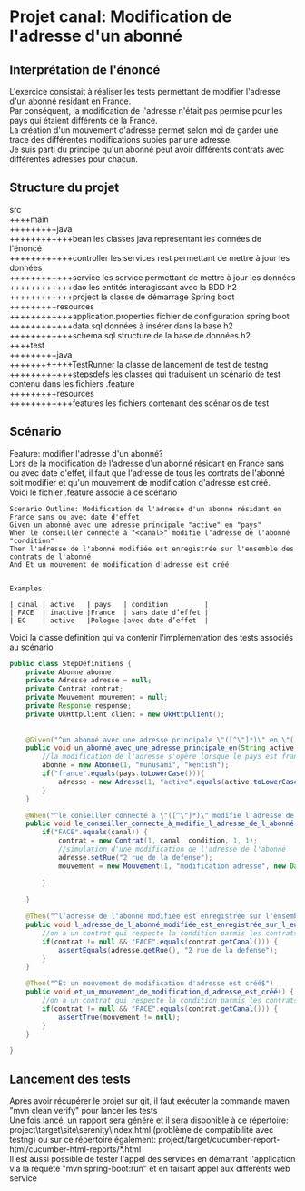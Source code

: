 # Projet canal: Modification de l'adresse d'un abonné
 
## Interprétation de l'énoncé
L'exercice consistait à réaliser les tests permettant de modifier l'adresse d'un abonné résidant en France.  
Par conséquent, la modification de l'adresse n'était pas permise pour les pays qui étaient différents de la France.  
La création d'un mouvement d'adresse permet selon moi de garder une trace des différentes modifications subies par une adresse.  
Je suis parti du principe qu'un abonné peut avoir différents contrats avec différentes adresses pour chacun.    

## Structure du projet
src  
++++main  
+++++++++java  
++++++++++++bean       les classes java représentant les données de l'énoncé  
++++++++++++controller les services rest permettant de mettre à jour les données  
++++++++++++service    les service permettant de mettre à jour les données  
++++++++++++dao        les entités interagissant avec la BDD h2  
++++++++++++project    la classe de démarrage Spring boot  
+++++++++resources  
++++++++++++application.properties  fichier de configuration spring boot  
++++++++++++data.sql                données à insérer dans la base h2  
++++++++++++schema.sql              structure de la base de données h2  
++++test  
+++++++++java  
++++++++++++TestRunner     la classe de lancement de test de testng  
++++++++++++stepsdefs      les classes qui traduisent un scénario de test contenu dans les fichiers .feature  
+++++++++resources  
++++++++++++features       les fichiers contenant des scénarios de test  
			
## Scénario

Feature: modifier l'adresse d'un abonné?  
Lors de la modification de l'adresse d'un abonné résidant en France sans ou avec date d'effet, il faut que l'adresse de tous les contrats de l'abonné soit modifier et qu'un mouvement de modification d'adresse est créé.  
Voici le fichier .feature associé à ce scénario  

```Gherkin
Scenario Outline: Modification de l'adresse d'un abonné résidant en France sans ou avec date d'effet  
Given un abonné avec une adresse principale "active" en "pays"  
When le conseiller connecté à "<canal>" modifie l'adresse de l'abonné "condition"  
Then l'adresse de l'abonné modifiée est enregistrée sur l'ensemble des contrats de l'abonné  
And Et un mouvement de modification d'adresse est créé  
	

Examples:  

| canal | active   | pays   | condition         |  
| FACE  | inactive |France  | sans date d’effet |  
| EC    | active   |Pologne |avec date d’effet 	|  
```

Voici la classe definition qui va contenir l'implémentation des tests associés au scénario  

```java
public class StepDefinitions {  
	private Abonne abonne;  
	private Adresse adresse = null;  
	private Contrat contrat;  
	private Mouvement mouvement = null;  
	private Response response;  
	private OkHttpClient client = new OkHttpClient();  
	
	
	@Given("^un abonné avec une adresse principale \"([^\"]*)\" en \"([^\"]*)\"$")  
	public void un_abonné_avec_une_adresse_principale_en(String active, String pays) {  
		//la modification de l'adresse s'opère lorsque le pays est france  
		abonne = new Abonne(1, "munusami", "kentish");  
		if("france".equals(pays.toLowerCase())){  
			adresse = new Adresse(1, "active".equals(active.toLowerCase())?true:false, pays, "", "", "", 1);  
		}  
	}  

	@When("^le conseiller connecté à \"([^\"]*)\" modifie l'adresse de l'abonné \"([^\"]*)\"$")  
	public void le_conseiller_connecté_à_modifie_l_adresse_de_l_abonné(String canal, String condition) {  
		if("FACE".equals(canal)) {  
			contrat = new Contrat(1, canal, condition, 1, 1);  
			//simulation d'une modification de l'adresse de l'abonné  
			adresse.setRue("2 rue de la defense");  
			mouvement = new Mouvement(1, "modification adresse", new Date(), 1);  
			
		}  
	    
	}  

	@Then("^l'adresse de l'abonné modifiée est enregistrée sur l'ensemble des contrats de l'abonné$")  
	public void l_adresse_de_l_abonné_modifiée_est_enregistrée_sur_l_ensemble_des_contrats_de_l_abonné() {  
		//on a un contrat qui respecte la condition parmis les contrats possibles  
		if(contrat != null && "FACE".equals(contrat.getCanal())) {  
			assertEquals(adresse.getRue(), "2 rue de la defense");  
		}  
	}  

	@Then("^Et un mouvement de modification d'adresse est créé$")  
	public void et_un_mouvement_de_modification_d_adresse_est_créé() {  
		//on a un contrat qui respecte la condition parmis les contrats possibles  
		if(contrat != null && "FACE".equals(contrat.getCanal())) {  
			assertTrue(mouvement != null);  
		}  
	}  

}  
```

## Lancement des tests
Après avoir récupérer le projet sur git, il faut exécuter la commande maven "mvn clean verify" pour lancer les tests  
Une fois lancé, un rapport sera généré et il sera disponible à ce répertoire: project\target\site\serenity\index.html (problème de compatibilité avec testng) ou sur ce répertoire également: project/target/cucumber-report-html/cucumber-html-reports/*.html  
Il est aussi possible de tester l'appel des services en démarrant l'application via la requête "mvn spring-boot:run" et en faisant appel aux différents web service  
